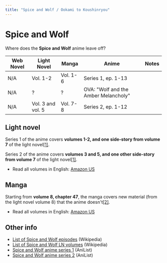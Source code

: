 ```yaml
---
title: "Spice and Wolf / Ookami to Koushinryou"
---
```


# Spice and Wolf

Where does the **Spice and Wolf** anime leave off?

<table>
    <thead>
        <tr>
            <th>Web Novel</th>
            <th>Light Novel</th>
            <th>Manga</th>
            <th>Anime</th>
            <th>Notes</th>
        </tr>
    </thead>
    <tbody>
        <tr>
            <td>N/A</td>
            <td>Vol. 1-2</td>
            <td>Vol. 1-6</td>
            <td>Series 1, ep. 1-13</td>
            <td> </td>
        </tr>
        <tr>
            <td>N/A</td>
            <td>?</td>
            <td>?</td>
            <td>OVA: &quot;Wolf and the Amber Melancholy&quot;</td>
            <td> </td>
        </tr>
        <tr>
            <td>N/A</td>
            <td>Vol. 3 and vol. 5</td>
            <td>Vol. 7-8</td>
            <td>Series 2, ep. 1-12</td>
            <td> </td>
        </tr>
    </tbody>
</table>

## Light novel

Series 1 of the anime covers **volumes 1-2, and one side-story from volume 7** of the light novel[[1]](https://www.reddit.com/r/SpiceandWolf/comments/2igcyb/where_does_the_anime_leave_off_at_in_relation_to/cl1xbe0/).

Series 2 of the anime covers **volumes 3 and 5, and one other side-story from volume 7** of the light novel[[1]](https://www.reddit.com/r/SpiceandWolf/comments/2igcyb/where_does_the_anime_leave_off_at_in_relation_to/cl1xbe0/).

* Read all volumes in English: [Amazon US](https://www.amazon.com/dp/B084GXHMGH)

## Manga

Starting from **volume 8, chapter 47**, the manga covers new material (from the light novel volume 8) that the anime doesn't[[2]](https://www.reddit.com/r/SpiceandWolf/wiki/differences).

* Read all volumes in English: [Amazon US](https://www.amazon.com/dp/B07JKGN4VX)


## Other info

* [List of Spice and Wolf episodes](https://en.wikipedia.org/wiki/List_of_Spice_and_Wolf_episodes) (Wikipedia)
* [List of Spice and Wolf LN volumes](https://en.wikipedia.org/wiki/List_of_Spice_and_Wolf_light_novels) (Wikipedia)
* [Spice and Wolf anime series 1](https://anilist.co/anime/2966/Ookami-to-Koushinryou/) (AniList)
* [Spice and Wolf anime series 2](https://anilist.co/anime/5341/Ookami-to-Koushinryou-II/) (AniList)
